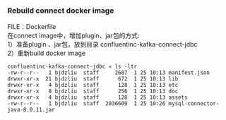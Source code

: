 
### Rebuild connect docker image
FILE：Dockerfile  
在connect image中，增加plugin、jar包的方式:  
1）准备plugin 、jar包，放到目录 confluentinc-kafka-connect-jdbc   
2）重新build docker image  


```
confluentinc-kafka-connect-jdbc » ls -ltr
-rw-r--r--   1 bjdzliu  staff     2687  1 25 10:13 manifest.json
drwxr-xr-x  21 bjdzliu  staff      672  1 25 10:13 lib
drwxr-xr-x   4 bjdzliu  staff      128  1 25 10:13 etc
drwxr-xr-x   8 bjdzliu  staff      256  1 25 10:13 doc
drwxr-xr-x   4 bjdzliu  staff      128  1 25 10:13 assets
-rw-r--r--   1 bjdzliu  staff  2036609  1 25 10:26 mysql-connector-java-8.0.11.jar
```
